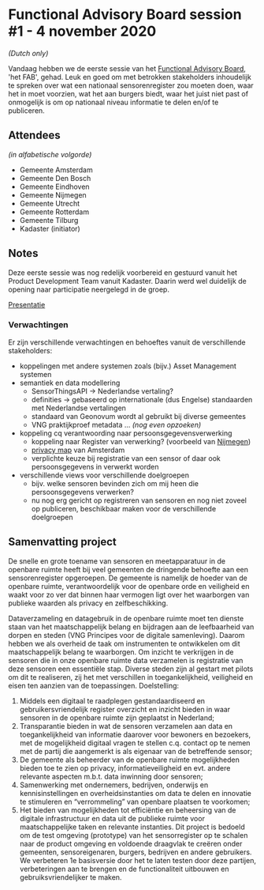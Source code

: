 # Functional Advisory Board session #1 - 4 november 2020

_(Dutch only)_

Vandaag hebben we de eerste sessie van het [Functional Advisory Board](../FAB.md), 'het FAB', gehad. Leuk en goed om met betrokken stakeholders inhoudelijk te spreken over wat een nationaal sensorenregister zou moeten doen, waar het in moet voorzien, wat het aan burgers biedt, waar het juist niet past of onmogelijk is om op nationaal niveau informatie te delen en/of te publiceren.

## Attendees

_(in alfabetische volgorde)_

- Gemeente Amsterdam
- Gemeente Den Bosch
- Gemeente Eindhoven
- Gemeente Nijmegen
- Gemeente Utrecht
- Gemeente Rotterdam
- Gemeente Tilburg
- Kadaster (initiator)

## Notes

Deze eerste sessie was nog redelijk voorbereid en gestuurd vanuit het Product Development Team vanuit Kadaster. Daarin werd wel duidelijk de opening naar participatie neergelegd in de groep.

[Presentatie](attachments/2020-11-04-FAB-v3-modified.pdf)

### Verwachtingen

Er zijn verschillende verwachtingen en behoeftes vanuit de verschillende stakeholders:

- koppelingen met andere systemen zoals (bijv.) Asset Management systemen
- semantiek en data modellering
  - SensorThingsAPI -> Nederlandse vertaling?
  - definities -> gebaseerd op internationale (dus Engelse) standaarden met Nederlandse vertalingen
  - standaard van Geonovum wordt al gebruikt bij diverse gemeentes
  - VNG praktijkproef metadata ... _(nog even opzoeken)_
- koppeling cq verantwoording naar persoonsgegevensverwerking
  - koppeling naar Register van verwerking? (voorbeeld van [Nijmegen](https://www.nijmegen.nl/verwerkersnijmegen.php))
  - [privacy map](https://maps.amsterdam.nl/privacy/) van Amsterdam
  - verplichte keuze bij registratie van een sensor of daar ook persoonsgegevens in verwerkt worden
- verschillende views voor verschillende doelgroepen
  - bijv. welke sensoren bevinden zich om mij heen die persoonsgegevens verwerken?
  - nu nog erg gericht op registreren van sensoren en nog niet zoveel op publiceren, beschikbaar maken voor de verschillende doelgroepen
  
## Samenvatting project
  
De snelle en grote toename van sensoren en meetapparatuur in de openbare ruimte heeft bij veel gemeenten de dringende behoefte aan een sensorenregister opgeroepen. De gemeente is namelijk de hoeder van de openbare ruimte, verantwoordelijk voor de openbare orde en veiligheid en waakt voor zo ver dat binnen haar vermogen ligt over het waarborgen van publieke waarden als privacy en zelfbeschikking.
  
Dataverzameling en datagebruik in de openbare ruimte moet ten dienste staan van het maatschappelijk belang en bijdragen aan de leefbaarheid van dorpen en steden (VNG Principes voor de digitale samenleving). Daarom hebben we als overheid de taak om instrumenten te ontwikkelen om dit maatschappelijk belang te waarborgen. Om inzicht te verkrijgen in de sensoren die in onze openbare ruimte data verzamelen is registratie van deze sensoren een essentiële stap.
Diverse steden zijn al gestart met pilots om dit te realiseren, zij het met verschillen in toegankelijkheid, veiligheid en eisen ten aanzien van de toepassingen.
Doelstelling:

1. Middels een digitaal te raadplegen gestandaardiseerd en gebruikersvriendelijk register overzicht en inzicht bieden in waar sensoren in de openbare ruimte zijn geplaatst in Nederland;
2. Transparantie bieden in wat de sensoren verzamelen aan data en toegankelijkheid van informatie daarover voor bewoners en bezoekers, met de mogelijkheid digitaal vragen te stellen c.q. contact op te nemen met de partij die aangemerkt is als eigenaar van de betreffende sensor;
3. De gemeente als beheerder van de openbare ruimte mogelijkheden bieden toe te zien op privacy, informatieveiligheid en evt. andere relevante aspecten m.b.t. data inwinning door sensoren;
4. Samenwerking met ondernemers, bedrijven, onderwijs en kennisinstellingen en overheidsinstanties om data te delen en innovatie te stimuleren en “verrommeling” van openbare plaatsen te voorkomen;
5. Het bieden van mogelijkheden tot efficiëntie en beheersing van de digitale infrastructuur en data uit de publieke ruimte voor maatschappelijke taken en relevante instanties.
Dit project is bedoeld om de test omgeving (prototype) van het sensorregister op te schalen naar de product omgeving en voldoende draagvlak te creëren onder gemeenten, sensoreigenaren, burgers, bedrijven en andere gebruikers. We verbeteren 1e basisversie door het te laten testen door deze partijen, verbeteringen aan te brengen en de functionaliteit uitbouwen en gebruiksvriendelijker te maken.
